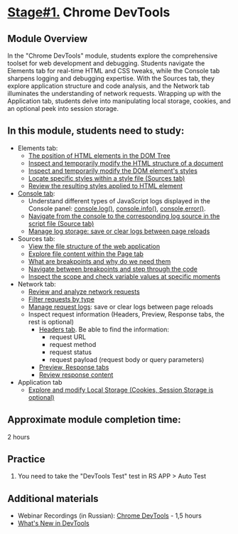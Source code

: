 # [Stage#1.](../../) Chrome DevTools

## Module Overview

In the "Chrome DevTools" module, students explore the comprehensive toolset for web development and debugging. Students navigate the Elements tab for real-time HTML and CSS tweaks, while the Console tab sharpens logging and debugging expertise. With the Sources tab, they explore application structure and code analysis, and the Network tab illuminates the understanding of network requests. Wrapping up with the Application tab, students delve into manipulating local storage, cookies, and an optional peek into session storage.

## In this module, students need to study:

- Elements tab:
  - [The position of HTML elements in the DOM Tree](https://developer.chrome.com/docs/devtools/dom/#view)
  - [Inspect and temporarily modify the HTML structure of a document](https://developer.chrome.com/docs/devtools/dom/#content)
  - [Inspect and temporarily modify the DOM element's styles](https://developer.chrome.com/docs/devtools/css/#view)
  - [Locate specific styles within a style file (Sources tab)](https://developer.chrome.com/docs/devtools/css/#declarations)
  - [Review the resulting styles applied to HTML element](https://developer.chrome.com/docs/devtools/css/issues/#css-in-computed)
- [Console tab](https://developer.chrome.com/docs/devtools/console/):
  - Understand different types of JavaScript logs displayed in the Console panel: [console.log()](https://developer.chrome.com/docs/devtools/console/api/#log), [console.info()](https://developer.chrome.com/docs/devtools/console/api/#info), [console,error()](https://developer.chrome.com/docs/devtools/console/api/#error).
  - [Navigate from the console to the corresponding log source in the script file (Source tab)](https://developer.chrome.com/docs/devtools/console/log/#javascript)
  - [Manage log storage: save or clear logs between page reloads](https://developer.chrome.com/docs/devtools/console/reference/#persist)
- Sources tab:
  - [View the file structure of the web application](https://developer.chrome.com/docs/devtools/sources/#files)
  - [Explore file content within the Page tab](https://developer.chrome.com/docs/devtools/sources/#files)
  - [What are breakpoints and why do we need them](https://developer.chrome.com/docs/devtools/javascript/#event-breakpoint) 
  - [Navigate between breakpoints and step through the code](https://developer.chrome.com/docs/devtools/javascript/#event-breakpoint)
  - [Inspect the scope and check variable values at specific moments](https://developer.chrome.com/docs/devtools/javascript/#check-values)
- Network tab:
  - [Review and analyze network requests](https://developer.chrome.com/docs/devtools/network/#load)
  - [Filter requests by type](https://developer.chrome.com/docs/devtools/network/reference/#filter-by-type)
  - [Manage request logs](https://developer.chrome.com/docs/devtools/network/reference/#clear): save or clear logs between page reloads
  - Inspect request information (Headers, Preview, Response tabs, the rest is optional)
    - [Headers tab](https://developer.chrome.com/docs/devtools/network/#details). Be able to find the information:
      - request URL
      - request method
      - request status
      - request payload (request body or query parameters)
    - [Preview, Response tabs](https://developer.chrome.com/docs/devtools/network/#details)
    - [Review response content](https://developer.chrome.com/docs/devtools/network/reference/#response)
- Application tab
  - [Explore and modify Local Storage (Cookies, Session Storage is optional)](https://developer.chrome.com/docs/devtools/storage/localstorage/)

## Approximate module completion time:

2 hours

## Practice

1. You need to take the "DevTools Test" test in RS APP > Auto Test

## Additional materials

- Webinar Recordings (in Russian): [Chrome DevTools](https://www.youtube.com/watch?v=gvB0qoio-Ic&list=PLe--kalBDwji8WXKVjhON39X4v_Uj6T_R&index=7) - 1,5 hours
- [What's New in DevTools](https://developer.chrome.com/docs/devtools/news/)